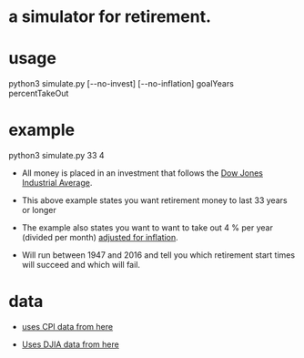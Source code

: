 a simulator for retirement.
===========================

usage
=====

python3 simulate.py [--no-invest] [--no-inflation] goalYears percentTakeOut

example
=======

python3 simulate.py 33 4

* All money is placed in an investment that follows the [Dow Jones Industrial Average](https://en.wikipedia.org/wiki/Dow_Jones_Industrial_Average).

* This above example states you want retirement money to last 33 years or longer

* The example also states you want to want to take out 4 % per year (divided per month) [adjusted for inflation](https://en.wikipedia.org/wiki/Consumer_price_index).

* Will run between 1947 and 2016 and tell you which retirement start times will succeed and which will fail.

data
====

* [uses CPI data from here](https://www.quandl.com/api/v3/datasets/FRED/CPIAUCSL.csv)

* [Uses DJIA data from here](https://www.quandl.com/api/v3/datasets/BCB/UDJIAD1.csv)

